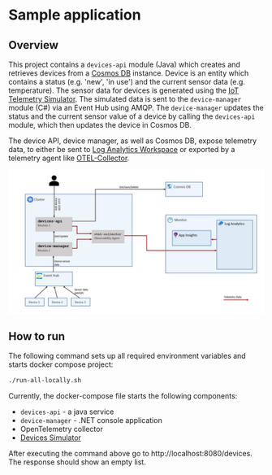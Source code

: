 # Sample application

## Overview

This project contains a `devices-api` module (Java) which creates and retrieves devices from a [Cosmos DB](https://learn.microsoft.com/en-us/azure/cosmos-db/introduction) instance. Device is an entity which contains a status (e.g. 'new', 'in use') and the current sensor data (e.g. temperature). The sensor data for devices is generated using the [IoT Telemetry Simulator](https://github.com/Azure-Samples/Iot-Telemetry-Simulator). The simulated data is sent to the `device-manager` module (C#) via an Event Hub using AMQP. The `device-manager` updates the status and the current sensor value of a device by calling the `devices-api` module, which then updates the device in Cosmos DB.

The device API, device manager, as well as Cosmos DB, expose telemetry data, to either be sent to [Log Analytics Workspace](https://learn.microsoft.com/en-us/azure/azure-monitor/logs/log-analytics-workspace-overview) or exported by a telemetry agent like [OTEL-Collector](https://opentelemetry.io/docs/collector/).

![image](./path-1-architecture.jpg)

## How to run

The following command sets up all required environment variables and starts docker compose project:

```bash
./run-all-locally.sh
```

Currently, the docker-compose file starts the following components:
* `devices-api` - a java service
* `device-manager` - .NET console application
* OpenTelemetry collector
* [Devices Simulator](https://learn.microsoft.com/en-us/samples/azure-samples/iot-telemetry-simulator/azure-iot-device-telemetry-simulator/)

After executing the command above go to http://localhost:8080/devices. The response should show an empty list.
